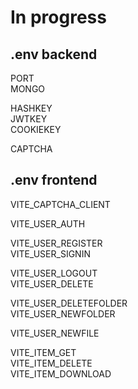 # In progress

## .env backend
PORT<br>
MONGO<br>

HASHKEY<br>
JWTKEY<br>
COOKIEKEY<br>

CAPTCHA<br>

## .env frontend
VITE_CAPTCHA_CLIENT<br>

VITE_USER_AUTH<br>

VITE_USER_REGISTER<br>
VITE_USER_SIGNIN<br>

VITE_USER_LOGOUT<br>
VITE_USER_DELETE<br>

VITE_USER_DELETEFOLDER<br>
VITE_USER_NEWFOLDER<br>

VITE_USER_NEWFILE<br>

VITE_ITEM_GET<br>
VITE_ITEM_DELETE<br>
VITE_ITEM_DOWNLOAD<br>